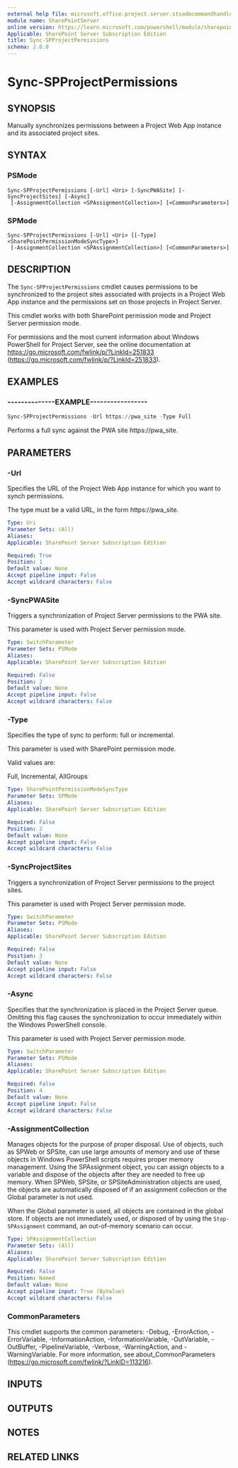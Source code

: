 ```yaml
---
external help file: microsoft.office.project.server.stsadmcommandhandler.dll-help.xml
module name: SharePointServer
online version: https://learn.microsoft.com/powershell/module/sharepoint-server/sync-spprojectpermissions
Applicable: SharePoint Server Subscription Edition
title: Sync-SPProjectPermissions
schema: 2.0.0
---
```


# Sync-SPProjectPermissions

## SYNOPSIS
Manually synchronizes permissions between a Project Web App instance and its associated project sites.

## SYNTAX

### PSMode
```
Sync-SPProjectPermissions [-Url] <Uri> [-SyncPWASite] [-SyncProjectSites] [-Async]
 [-AssignmentCollection <SPAssignmentCollection>] [<CommonParameters>]
```

### SPMode
```
Sync-SPProjectPermissions [-Url] <Uri> [[-Type] <SharePointPermissionModeSyncType>]
 [-AssignmentCollection <SPAssignmentCollection>] [<CommonParameters>]
```

## DESCRIPTION
The `Sync-SPProjectPermissions` cmdlet causes permissions to be synchronized to the project sites associated with projects in a Project Web App instance and the permissions set on those projects in Project Server.

This cmdlet works with both SharePoint permission mode and Project Server permission mode.

For permissions and the most current information about Windows PowerShell for Project Server, see the online documentation at https://go.microsoft.com/fwlink/p/?LinkId=251833 (https://go.microsoft.com/fwlink/p/?LinkId=251833).

## EXAMPLES

### --------------EXAMPLE-----------------
```powershell
Sync-SPProjectPermissions -Url https://pwa_site -Type Full
```

Performs a full sync against the PWA site https://pwa_site.

## PARAMETERS

### -Url
Specifies the URL of the Project Web App instance for which you want to synch permissions.

The type must be a valid URL, in the form https://pwa_site.

```yaml
Type: Uri
Parameter Sets: (All)
Aliases: 
Applicable: SharePoint Server Subscription Edition

Required: True
Position: 1
Default value: None
Accept pipeline input: False
Accept wildcard characters: False
```

### -SyncPWASite
Triggers a synchronization of Project Server permissions to the PWA site.

This parameter is used with Project Server permission mode.

```yaml
Type: SwitchParameter
Parameter Sets: PSMode
Aliases: 
Applicable: SharePoint Server Subscription Edition

Required: False
Position: 2
Default value: None
Accept pipeline input: False
Accept wildcard characters: False
```

### -Type
Specifies the type of sync to perform: full or incremental.

This parameter is used with SharePoint permission mode.

Valid values are:

Full, Incremental, AllGroups

```yaml
Type: SharePointPermissionModeSyncType
Parameter Sets: SPMode
Aliases: 
Applicable: SharePoint Server Subscription Edition

Required: False
Position: 2
Default value: None
Accept pipeline input: False
Accept wildcard characters: False
```

### -SyncProjectSites
Triggers a synchronization of Project Server permissions to the project sites.

This parameter is used with Project Server permission mode.

```yaml
Type: SwitchParameter
Parameter Sets: PSMode
Aliases: 
Applicable: SharePoint Server Subscription Edition

Required: False
Position: 3
Default value: None
Accept pipeline input: False
Accept wildcard characters: False
```

### -Async
Specifies that the synchronization is placed in the Project Server queue.
Omitting this flag causes the synchronization to occur immediately within the Windows PowerShell console.

This parameter is used with Project Server permission mode.

```yaml
Type: SwitchParameter
Parameter Sets: PSMode
Aliases: 
Applicable: SharePoint Server Subscription Edition

Required: False
Position: 4
Default value: None
Accept pipeline input: False
Accept wildcard characters: False
```

### -AssignmentCollection
Manages objects for the purpose of proper disposal.
Use of objects, such as SPWeb or SPSite, can use large amounts of memory and use of these objects in Windows PowerShell scripts requires proper memory management.
Using the SPAssignment object, you can assign objects to a variable and dispose of the objects after they are needed to free up memory.
When SPWeb, SPSite, or SPSiteAdministration objects are used, the objects are automatically disposed of if an assignment collection or the Global parameter is not used.

When the Global parameter is used, all objects are contained in the global store.
If objects are not immediately used, or disposed of by using the `Stop-SPAssignment` command, an out-of-memory scenario can occur.

```yaml
Type: SPAssignmentCollection
Parameter Sets: (All)
Aliases: 
Applicable: SharePoint Server Subscription Edition

Required: False
Position: Named
Default value: None
Accept pipeline input: True (ByValue)
Accept wildcard characters: False
```

### CommonParameters
This cmdlet supports the common parameters: -Debug, -ErrorAction, -ErrorVariable, -InformationAction, -InformationVariable, -OutVariable, -OutBuffer, -PipelineVariable, -Verbose, -WarningAction, and -WarningVariable. For more information, see about_CommonParameters (https://go.microsoft.com/fwlink/?LinkID=113216).

## INPUTS

## OUTPUTS

## NOTES

## RELATED LINKS
